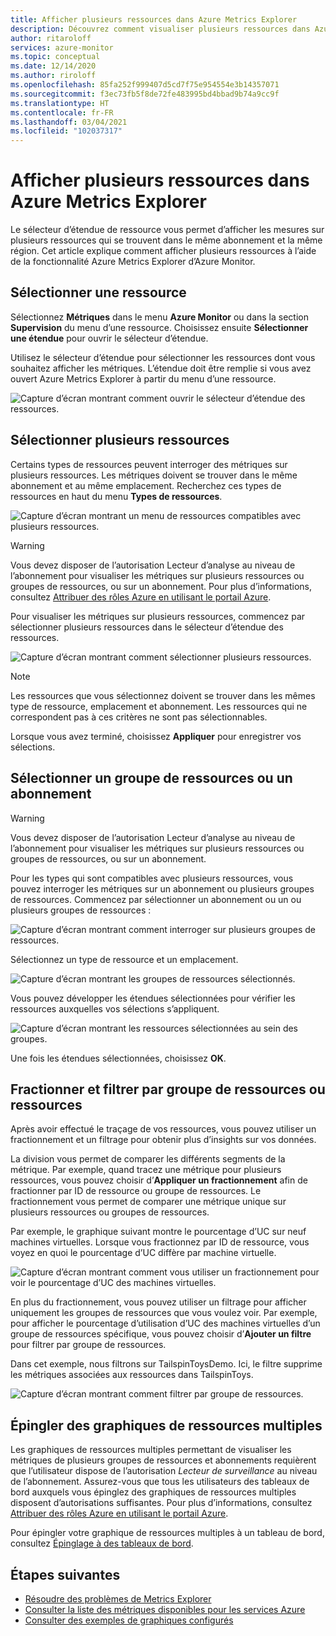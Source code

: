 ```yaml
---
title: Afficher plusieurs ressources dans Azure Metrics Explorer
description: Découvrez comment visualiser plusieurs ressources dans Azure Metrics Explorer.
author: ritaroloff
services: azure-monitor
ms.topic: conceptual
ms.date: 12/14/2020
ms.author: riroloff
ms.openlocfilehash: 85fa252f999407d5cd7f75e954554e3b14357071
ms.sourcegitcommit: f3ec73fb5f8de72fe483995bd4bbad9b74a9cc9f
ms.translationtype: HT
ms.contentlocale: fr-FR
ms.lasthandoff: 03/04/2021
ms.locfileid: "102037317"
---
```

# <a name="view-multiple-resources-in-the-azure-metrics-explorer"></a>Afficher plusieurs ressources dans Azure Metrics Explorer

Le sélecteur d’étendue de ressource vous permet d’afficher les mesures sur plusieurs ressources qui se trouvent dans le même abonnement et la même région. Cet article explique comment afficher plusieurs ressources à l’aide de la fonctionnalité Azure Metrics Explorer d’Azure Monitor. 

## <a name="select-a-resource"></a>Sélectionner une ressource 

Sélectionnez **Métriques** dans le menu **Azure Monitor** ou dans la section **Supervision** du menu d’une ressource. Choisissez ensuite **Sélectionner une étendue** pour ouvrir le sélecteur d’étendue. 

Utilisez le sélecteur d’étendue pour sélectionner les ressources dont vous souhaitez afficher les métriques. L’étendue doit être remplie si vous avez ouvert Azure Metrics Explorer à partir du menu d’une ressource. 

![Capture d’écran montrant comment ouvrir le sélecteur d’étendue des ressources.](./media/metrics-dynamic-scope/019.png)

## <a name="select-multiple-resources"></a>Sélectionner plusieurs ressources 

Certains types de ressources peuvent interroger des métriques sur plusieurs ressources. Les métriques doivent se trouver dans le même abonnement et au même emplacement. Recherchez ces types de ressources en haut du menu **Types de ressources**.

![Capture d’écran montrant un menu de ressources compatibles avec plusieurs ressources.](./media/metrics-dynamic-scope/020.png)

> [!WARNING] 
> Vous devez disposer de l’autorisation Lecteur d’analyse au niveau de l’abonnement pour visualiser les métriques sur plusieurs ressources ou groupes de ressources, ou sur un abonnement. Pour plus d’informations, consultez [Attribuer des rôles Azure en utilisant le portail Azure](../../role-based-access-control/role-assignments-portal.md).

Pour visualiser les métriques sur plusieurs ressources, commencez par sélectionner plusieurs ressources dans le sélecteur d’étendue des ressources. 

![Capture d’écran montrant comment sélectionner plusieurs ressources.](./media/metrics-dynamic-scope/021.png)

> [!NOTE]
> Les ressources que vous sélectionnez doivent se trouver dans les mêmes type de ressource, emplacement et abonnement. Les ressources qui ne correspondent pas à ces critères ne sont pas sélectionnables. 

Lorsque vous avez terminé, choisissez **Appliquer** pour enregistrer vos sélections. 

## <a name="select-a-resource-group-or-subscription"></a>Sélectionner un groupe de ressources ou un abonnement 

> [!WARNING]
> Vous devez disposer de l’autorisation Lecteur d’analyse au niveau de l’abonnement pour visualiser les métriques sur plusieurs ressources ou groupes de ressources, ou sur un abonnement. 

Pour les types qui sont compatibles avec plusieurs ressources, vous pouvez interroger les métriques sur un abonnement ou plusieurs groupes de ressources. Commencez par sélectionner un abonnement ou un ou plusieurs groupes de ressources : 

![Capture d’écran montrant comment interroger sur plusieurs groupes de ressources.](./media/metrics-dynamic-scope/022.png)

Sélectionnez un type de ressource et un emplacement. 

![Capture d’écran montrant les groupes de ressources sélectionnés.](./media/metrics-dynamic-scope/023.png)

Vous pouvez développer les étendues sélectionnées pour vérifier les ressources auxquelles vos sélections s’appliquent.

![Capture d’écran montrant les ressources sélectionnées au sein des groupes.](./media/metrics-dynamic-scope/024.png)

Une fois les étendues sélectionnées, choisissez **OK**. 

## <a name="split-and-filter-by-resource-group-or-resources"></a>Fractionner et filtrer par groupe de ressources ou ressources

Après avoir effectué le traçage de vos ressources, vous pouvez utiliser un fractionnement et un filtrage pour obtenir plus d’insights sur vos données. 

La division vous permet de comparer les différents segments de la métrique. Par exemple, quand tracez une métrique pour plusieurs ressources, vous pouvez choisir d’**Appliquer un fractionnement** afin de fractionner par ID de ressource ou groupe de ressources. Le fractionnement vous permet de comparer une métrique unique sur plusieurs ressources ou groupes de ressources.  

Par exemple, le graphique suivant montre le pourcentage d’UC sur neuf machines virtuelles. Lorsque vous fractionnez par ID de ressource, vous voyez en quoi le pourcentage d’UC diffère par machine virtuelle. 

![Capture d’écran montrant comment vous utiliser un fractionnement pour voir le pourcentage d’UC des machines virtuelles.](./media/metrics-dynamic-scope/026.png)

En plus du fractionnement, vous pouvez utiliser un filtrage pour afficher uniquement les groupes de ressources que vous voulez voir.  Par exemple, pour afficher le pourcentage d’utilisation d’UC des machines virtuelles d’un groupe de ressources spécifique, vous pouvez choisir d’**Ajouter un filtre** pour filtrer par groupe de ressources. 

Dans cet exemple, nous filtrons sur TailspinToysDemo. Ici, le filtre supprime les métriques associées aux ressources dans TailspinToys. 

![Capture d’écran montrant comment filtrer par groupe de ressources.](./media/metrics-dynamic-scope/027.png)

## <a name="pin-multiple-resource-charts"></a>Épingler des graphiques de ressources multiples 

Les graphiques de ressources multiples permettant de visualiser les métriques de plusieurs groupes de ressources et abonnements requièrent que l’utilisateur dispose de l’autorisation *Lecteur de surveillance* au niveau de l’abonnement. Assurez-vous que tous les utilisateurs des tableaux de bord auxquels vous épinglez des graphiques de ressources multiples disposent d’autorisations suffisantes. Pour plus d’informations, consultez [Attribuer des rôles Azure en utilisant le portail Azure](../../role-based-access-control/role-assignments-portal.md).

Pour épingler votre graphique de ressources multiples à un tableau de bord, consultez [Épinglage à des tableaux de bord](../essentials/metrics-charts.md#pinning-to-dashboards). 

## <a name="next-steps"></a>Étapes suivantes

* [Résoudre des problèmes de Metrics Explorer](../essentials/metrics-troubleshoot.md)
* [Consulter la liste des métriques disponibles pour les services Azure](./metrics-supported.md)
* [Consulter des exemples de graphiques configurés](../essentials/metric-chart-samples.md)